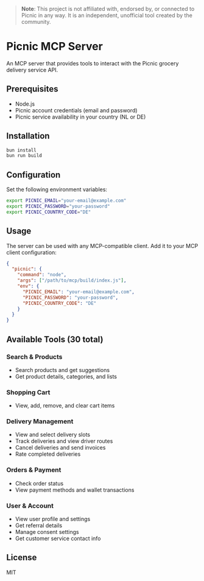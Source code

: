 > **Note**: This project is not affiliated with, endorsed by, or connected to Picnic in any way. It is an independent, unofficial tool created by the community.

# Picnic MCP Server

An MCP server that provides tools to interact with the Picnic grocery delivery service API.

## Prerequisites

- Node.js
- Picnic account credentials (email and password)
- Picnic service availability in your country (NL or DE)

## Installation

```bash
bun install
bun run build
```

## Configuration

Set the following environment variables:

```bash
export PICNIC_EMAIL="your-email@example.com"
export PICNIC_PASSWORD="your-password"
export PICNIC_COUNTRY_CODE="DE"
```

## Usage

The server can be used with any MCP-compatible client. Add it to your MCP client configuration:

```json
{
  "picnic": {
    "command": "node",
    "args": ["/path/to/mcp/build/index.js"],
    "env": {
      "PICNIC_EMAIL": "your-email@example.com",
      "PICNIC_PASSWORD": "your-password",
      "PICNIC_COUNTRY_CODE": "DE"
    }
  }
}
```

## Available Tools (30 total)

### Search & Products

- Search products and get suggestions
- Get product details, categories, and lists

### Shopping Cart

- View, add, remove, and clear cart items

### Delivery Management

- View and select delivery slots
- Track deliveries and view driver routes
- Cancel deliveries and send invoices
- Rate completed deliveries

### Orders & Payment

- Check order status
- View payment methods and wallet transactions

### User & Account

- View user profile and settings
- Get referral details
- Manage consent settings
- Get customer service contact info

## License

MIT

